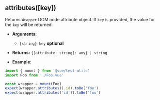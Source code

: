 ## attributes([key])

Returns `Wrapper` DOM node attribute object. If `key` is provided, the value for the `key` will be returned.

- **Arguments:**
  - `{string} key`  **optional**

- **Returns:** `{[attribute: string]: any} | string`

- **Example:**

```js
import { mount } from '@vue/test-utils'
import Foo from './Foo.vue'

const wrapper = mount(Foo)
expect(wrapper.attributes().id).toBe('foo')
expect(wrapper.attributes('id')).toBe('foo')
```
